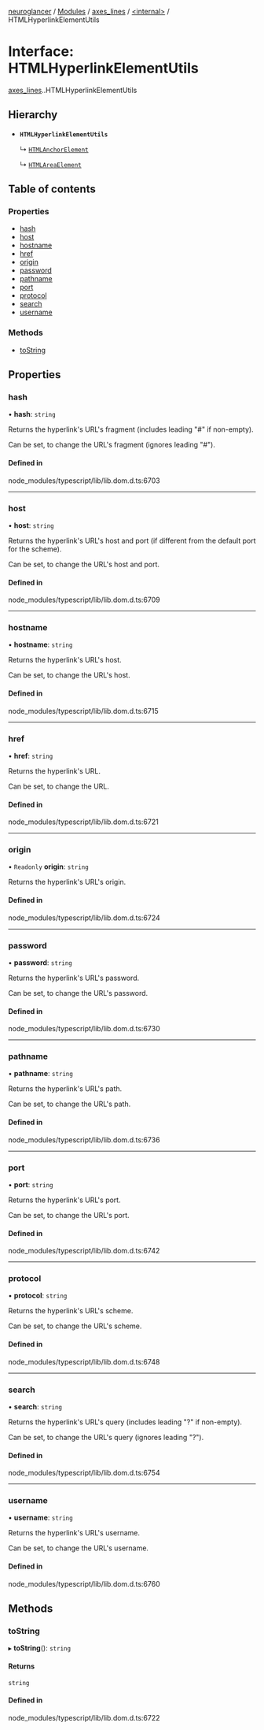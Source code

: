 [neuroglancer](../README.md) / [Modules](../modules.md) / [axes\_lines](../modules/axes_lines.md) / [<internal\>](../modules/axes_lines._internal_.md) / HTMLHyperlinkElementUtils

# Interface: HTMLHyperlinkElementUtils

[axes_lines](../modules/axes_lines.md).[<internal>](../modules/axes_lines._internal_.md).HTMLHyperlinkElementUtils

## Hierarchy

- **`HTMLHyperlinkElementUtils`**

  ↳ [`HTMLAnchorElement`](axes_lines._internal_.HTMLAnchorElement.md)

  ↳ [`HTMLAreaElement`](axes_lines._internal_.HTMLAreaElement.md)

## Table of contents

### Properties

- [hash](axes_lines._internal_.HTMLHyperlinkElementUtils.md#hash)
- [host](axes_lines._internal_.HTMLHyperlinkElementUtils.md#host)
- [hostname](axes_lines._internal_.HTMLHyperlinkElementUtils.md#hostname)
- [href](axes_lines._internal_.HTMLHyperlinkElementUtils.md#href)
- [origin](axes_lines._internal_.HTMLHyperlinkElementUtils.md#origin)
- [password](axes_lines._internal_.HTMLHyperlinkElementUtils.md#password)
- [pathname](axes_lines._internal_.HTMLHyperlinkElementUtils.md#pathname)
- [port](axes_lines._internal_.HTMLHyperlinkElementUtils.md#port)
- [protocol](axes_lines._internal_.HTMLHyperlinkElementUtils.md#protocol)
- [search](axes_lines._internal_.HTMLHyperlinkElementUtils.md#search)
- [username](axes_lines._internal_.HTMLHyperlinkElementUtils.md#username)

### Methods

- [toString](axes_lines._internal_.HTMLHyperlinkElementUtils.md#tostring)

## Properties

### hash

• **hash**: `string`

Returns the hyperlink's URL's fragment (includes leading "#" if non-empty).

Can be set, to change the URL's fragment (ignores leading "#").

#### Defined in

node_modules/typescript/lib/lib.dom.d.ts:6703

___

### host

• **host**: `string`

Returns the hyperlink's URL's host and port (if different from the default port for the scheme).

Can be set, to change the URL's host and port.

#### Defined in

node_modules/typescript/lib/lib.dom.d.ts:6709

___

### hostname

• **hostname**: `string`

Returns the hyperlink's URL's host.

Can be set, to change the URL's host.

#### Defined in

node_modules/typescript/lib/lib.dom.d.ts:6715

___

### href

• **href**: `string`

Returns the hyperlink's URL.

Can be set, to change the URL.

#### Defined in

node_modules/typescript/lib/lib.dom.d.ts:6721

___

### origin

• `Readonly` **origin**: `string`

Returns the hyperlink's URL's origin.

#### Defined in

node_modules/typescript/lib/lib.dom.d.ts:6724

___

### password

• **password**: `string`

Returns the hyperlink's URL's password.

Can be set, to change the URL's password.

#### Defined in

node_modules/typescript/lib/lib.dom.d.ts:6730

___

### pathname

• **pathname**: `string`

Returns the hyperlink's URL's path.

Can be set, to change the URL's path.

#### Defined in

node_modules/typescript/lib/lib.dom.d.ts:6736

___

### port

• **port**: `string`

Returns the hyperlink's URL's port.

Can be set, to change the URL's port.

#### Defined in

node_modules/typescript/lib/lib.dom.d.ts:6742

___

### protocol

• **protocol**: `string`

Returns the hyperlink's URL's scheme.

Can be set, to change the URL's scheme.

#### Defined in

node_modules/typescript/lib/lib.dom.d.ts:6748

___

### search

• **search**: `string`

Returns the hyperlink's URL's query (includes leading "?" if non-empty).

Can be set, to change the URL's query (ignores leading "?").

#### Defined in

node_modules/typescript/lib/lib.dom.d.ts:6754

___

### username

• **username**: `string`

Returns the hyperlink's URL's username.

Can be set, to change the URL's username.

#### Defined in

node_modules/typescript/lib/lib.dom.d.ts:6760

## Methods

### toString

▸ **toString**(): `string`

#### Returns

`string`

#### Defined in

node_modules/typescript/lib/lib.dom.d.ts:6722
